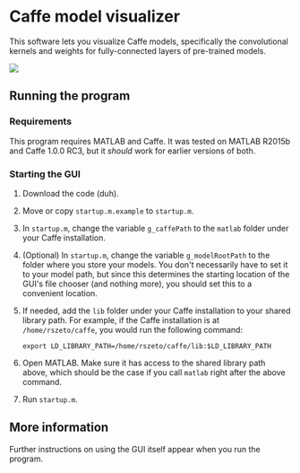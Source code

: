 # Caffe model visualizer

This software lets you visualize Caffe models, specifically the convolutional kernels and weights for fully-connected layers of pre-trained models.

![](https://raw.github.com/rszeto/caffeModelVisualizer/master/media/screenshots.png)

## Running the program

### Requirements

This program requires MATLAB and Caffe. It was tested on MATLAB R2015b and Caffe 1.0.0 RC3, but it _should_ work for earlier versions of both.

### Starting the GUI

1. Download the code (duh).
2. Move or copy `startup.m.example` to `startup.m`.
3. In `startup.m`, change the variable `g_caffePath` to the `matlab` folder under your Caffe installation.
4. (Optional) In `startup.m`, change the variable `g_modelRootPath` to the folder where you store your models. You don't necessarily have to set it to your model path, but since this determines the starting location of the GUI's file chooser (and nothing more), you should set this to a convenient location.
5. If needed, add the `lib` folder under your Caffe installation to your shared library path. For example, if the Caffe installation is at `/home/rszeto/caffe`, you would run the following command:

	```
	export LD_LIBRARY_PATH=/home/rszeto/caffe/lib:$LD_LIBRARY_PATH
	```

6. Open MATLAB. Make sure it has access to the shared library path above, which should be the case if you call `matlab` right after the above command.
6. Run `startup.m`.

## More information

Further instructions on using the GUI itself appear when you run the program.

